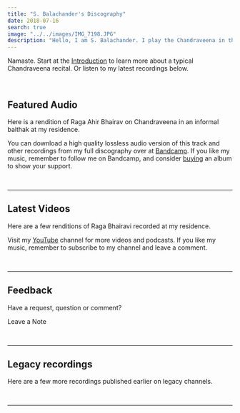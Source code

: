 ```yaml
---
title: "S. Balachander's Discography"
date: 2018-07-16
search: true
image: "../../images/IMG_7198.JPG"
description: "Hello, I am S. Balachander. I play the Chandraveena in the Dhrupad style, a traditional style of Maarga Sangeet. Here is a selection of my recordings and concert videos. Do check them out! Hope you find something you like."
---
```

Namaste. Start at the <a href="/intro/"><inline-button>Introduction</inline-button></a> to learn more about a typical Chandraveena recital. Or listen to my latest recordings below.

<br>

## Featured Audio

Here is a rendition of Raga Ahir Bhairav on Chandraveena in an informal baithak at my residence.

<band-camp albumid="3106704254" albumname="an-informal-baithak" albumtitle="An Informal Baithak by S Balachander"></band-camp>

You can download a high quality lossless audio version of this track and other recordings from my full discography over at <a href="https://chandraveena.bandcamp.com/"><inline-button background="#408294">Bandcamp</inline-button></a>. If you like my music, remember to follow me on Bandcamp, and consider [buying](https://chandraveena.bandcamp.com/album/an-informal-baithak-i?action=buy) an album to show your support.

<br>
<hr>

## Latest Videos

Here are a few renditions of Raga Bhairavi recorded at my residence.

<you-tube-channel channelid="UCxPyMV4LS9YBePXM0mV4hjg"></you-tube-channel>

Visit my <a href="https://www.youtube.com/channel/UCxPyMV4LS9YBePXM0mV4hjg"><inline-button background="#ff0000">YouTube</inline-button></a> channel for more videos and podcasts. If you like my music, remember to subscribe to my channel and leave a comment.

<br>
<hr>

## Feedback
<notice-box center=" ">
Have a request, question or comment?

<my-button to="/contact/">Leave a Note</my-button>

</notice-box>

<br>
<hr>

## Legacy recordings

Here are a few more recordings published earlier on legacy channels.

<you-tube-channel channelid="UCvy6YWW_J7M3t6BXArVaePw"></you-tube-channel>

<br>
<hr>

<you-tube-channel channelid="UCuS4qFPMqowcEiRv6cUy4sQ"></you-tube-channel>
